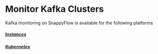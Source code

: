 # Monitor Kafka Clusters

Kafka monitoring on SnappyFlow is available for the following platforms

##### [Instances](/docs/sidebar-snappyflow-saas/integrations/kafka/kafka_instances)

##### [Kubernetes](/docs/sidebar-snappyflow-saas/integrations/kafka/kafka_kubernetes)


